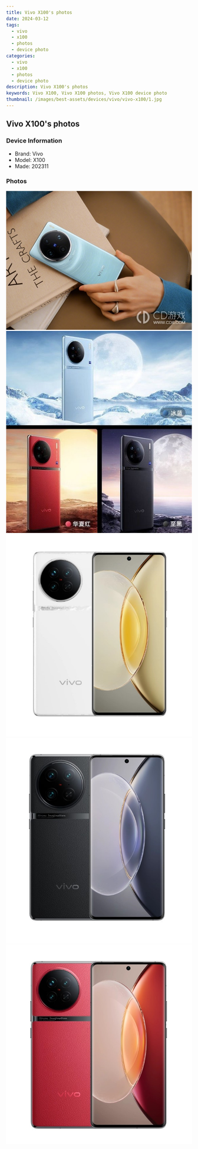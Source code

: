 ```yaml
---
title: Vivo X100's photos
date: 2024-03-12
tags: 
  - vivo
  - x100
  - photos
  - device photo
categories: 
  - vivo
  - x100
  - photos
  - device photo
description: Vivo X100's photos
keywords: Vivo X100, Vivo X100 photos, Vivo X100 device photo
thumbnail: /images/best-assets/devices/vivo/vivo-x100/1.jpg
---
```


## Vivo X100's photos

### Device Information

- Brand: Vivo
- Model: X100
- Made: 202311

### Photos

![/images/best-assets/devices/vivo/vivo-x100/1.jpg](/images/best-assets/devices/vivo/vivo-x100/1.jpg)
![/images/best-assets/devices/vivo/vivo-x100/2.jpg](/images/best-assets/devices/vivo/vivo-x100/2.jpg)
![/images/best-assets/devices/vivo/vivo-x100/3.jpg](/images/best-assets/devices/vivo/vivo-x100/3.jpg)
![/images/best-assets/devices/vivo/vivo-x100/4.jpg](/images/best-assets/devices/vivo/vivo-x100/4.jpg)
![/images/best-assets/devices/vivo/vivo-x100/5.jpg](/images/best-assets/devices/vivo/vivo-x100/5.jpg)
